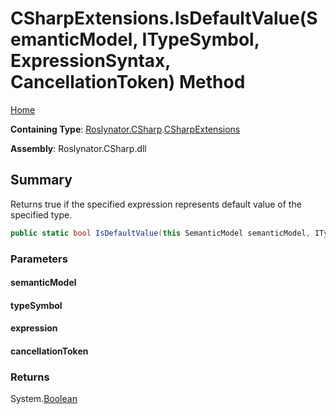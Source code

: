 # CSharpExtensions\.IsDefaultValue\(SemanticModel, ITypeSymbol, ExpressionSyntax, CancellationToken\) Method

[Home](../../../../README.md)

**Containing Type**: [Roslynator.CSharp](../../README.md)\.[CSharpExtensions](../README.md)

**Assembly**: Roslynator\.CSharp\.dll

## Summary

Returns true if the specified expression represents default value of the specified type\.

```csharp
public static bool IsDefaultValue(this SemanticModel semanticModel, ITypeSymbol typeSymbol, ExpressionSyntax expression, CancellationToken cancellationToken = default(CancellationToken))
```

### Parameters

#### semanticModel

#### typeSymbol

#### expression

#### cancellationToken

### Returns

System\.[Boolean](https://docs.microsoft.com/en-us/dotnet/api/system.boolean)

